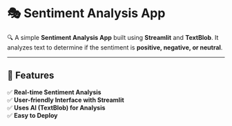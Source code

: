 # 🎭 Sentiment Analysis App

🔍 A simple **Sentiment Analysis App** built using **Streamlit** and **TextBlob**. It analyzes text to determine if the sentiment is **positive, negative, or neutral**.

---

## 🚀 Features
✅ **Real-time Sentiment Analysis**  
✅ **User-friendly Interface with Streamlit**  
✅ **Uses AI (TextBlob) for Analysis**  
✅ **Easy to Deploy**  

